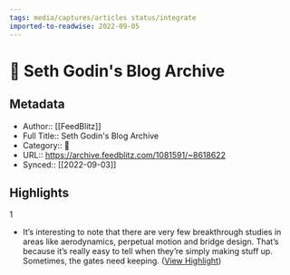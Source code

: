 ```yaml
---
tags: media/captures/articles status/integrate
imported-to-readwise: 2022-09-05
---
```

# 📰 Seth Godin's Blog Archive

## Metadata
- Author:: [[FeedBlitz]]
- Full Title:: Seth Godin's Blog Archive
- Category:: 📰
- URL:: https://archive.feedblitz.com/1081591/~8618622
- Synced:: [[2022-09-03]]

## Highlights
1
- It’s interesting to note that there are very few breakthrough studies in areas like aerodynamics, perpetual motion and bridge design. That’s because it’s really easy to tell when they’re simply making stuff up.
  Sometimes, the gates need keeping. ([View Highlight](https://instapaper.com/read/1534537140/20586100))

